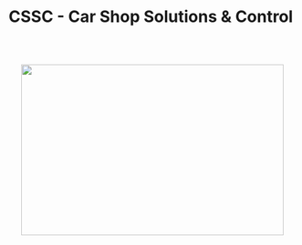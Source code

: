 <h1>CSSC - Car Shop Solutions & Control</h1>
<br> <br> 
<p align="center">
  <img width="460" height="300" src="https://github.com/TiagoFialho0/ESA_Projeto/assets/146856980/194b2e0c-578b-4dee-9665-9d4dd79145bd">
</p>
